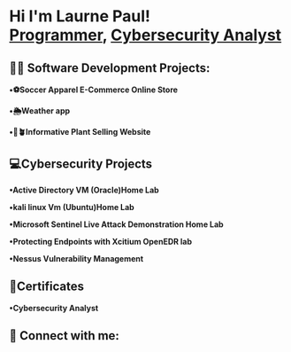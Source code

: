 <h1>Hi I'm Laurne Paul! <br/><a href="https://github.com/LaurneSP">Programmer</a>, <a href="https://www.linkedin.com/in/LaurneSP/">Cybersecurity Analyst</a>
  
<h2>👨‍💻 Software Development Projects:</h2>
  
  <b>•⚽️Soccer Apparel E-Commerce Online Store</b>
  
  <b>•🌦Weather app</b>
  
  <b>•🪷🪴Informative Plant Selling Website</b>


  <h2>💻Cybersecurity Projects </h2>

  <b>•Active Directory VM (Oracle)Home Lab </b>

  <b>•kali linux Vm (Ubuntu)Home Lab </b>

  <b>•Microsoft Sentinel Live Attack Demonstration Home Lab </b>
 
  <b>•Protecting Endpoints with Xcitium OpenEDR lab</b>

  <b>•Nessus Vulnerability Management </b>
<h2> 📝Certificates</h2>
<b> •Cybersecurity Analyst </b>



<h2> 🤳 Connect with me:</h2>

